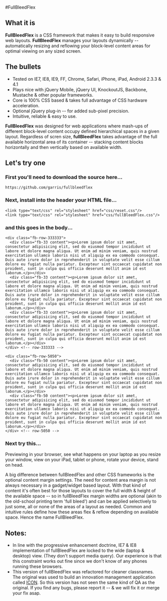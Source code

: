 #FullBleedFlex 

## What it is

**FullBleedFlex** is a CSS framework that makes it easy to build responsive web layouts.  **FullBleedFlex** manages your layouts dynamically -- automatically resizing and reflowing your block-level content areas for optimal viewing on any sized screen.

## The bullets

* Tested on IE7, IE8, IE9, FF, Chrome, Safari, iPhone, iPad, Android 2.3.3 & 4.1
* Plays nice with jQuery Mobile, jQuery UI, KnockoutJS, Backbone, Mustache & other popular frameworks.
* Core is 100% CSS based & takes full advantage of CSS hardware acceleration.
* Optional jQuery plug-in -- for added sub-pixel precision.
* Intuitive, reliable & easy to use.

**FullBleedFlex** was designed for web applications where mash-ups of different block-level content occupy defined hierarchical spaces in a given layout.  Regardless of scren size, **fullBleedFlex** takes advantage of the full available horizontal area of its container -- stacking content blocks horizontally and then vertically based on available width.

## Let's try one

### First you'll need to download the source here...

    https://github.com/garris/fullbleedflex

### Next, install into the header your HTML file...

    <link type="text/css" rel="stylesheet" href="css/reset.css"/>
    <link type="text/css" rel="stylesheet" href="css/fullBleedFlex.css"/>


### and this goes in the body...

    <div class="fb-row-333333">
      <div class="fb-33 content"><p>Lorem ipsum dolor sit amet, consectetur adipisicing elit, sed do eiusmod tempor incididunt ut labore et dolore magna aliqua. Ut enim ad minim veniam, quis nostrud exercitation ullamco laboris nisi ut aliquip ex ea commodo consequat. Duis aute irure dolor in reprehenderit in voluptate velit esse cillum dolore eu fugiat nulla pariatur. Excepteur sint occaecat cupidatat non proident, sunt in culpa qui officia deserunt mollit anim id est laborum.</p></div>
      <div class="fb-33 content"><p>Lorem ipsum dolor sit amet, consectetur adipisicing elit, sed do eiusmod tempor incididunt ut labore et dolore magna aliqua. Ut enim ad minim veniam, quis nostrud exercitation ullamco laboris nisi ut aliquip ex ea commodo consequat. Duis aute irure dolor in reprehenderit in voluptate velit esse cillum dolore eu fugiat nulla pariatur. Excepteur sint occaecat cupidatat non proident, sunt in culpa qui officia deserunt mollit anim id est laborum.</p></div>
      <div class="fb-33 content"><p>Lorem ipsum dolor sit amet, consectetur adipisicing elit, sed do eiusmod tempor incididunt ut labore et dolore magna aliqua. Ut enim ad minim veniam, quis nostrud exercitation ullamco laboris nisi ut aliquip ex ea commodo consequat. Duis aute irure dolor in reprehenderit in voluptate velit esse cillum dolore eu fugiat nulla pariatur. Excepteur sint occaecat cupidatat non proident, sunt in culpa qui officia deserunt mollit anim id est laborum.</p></div>
    </div> <!-- row-333333 -->

    <div class="fb-row-5050">
      <div class="fb-50 content"><p>Lorem ipsum dolor sit amet, consectetur adipisicing elit, sed do eiusmod tempor incididunt ut labore et dolore magna aliqua. Ut enim ad minim veniam, quis nostrud exercitation ullamco laboris nisi ut aliquip ex ea commodo consequat. Duis aute irure dolor in reprehenderit in voluptate velit esse cillum dolore eu fugiat nulla pariatur. Excepteur sint occaecat cupidatat non proident, sunt in culpa qui officia deserunt mollit anim id est laborum.</p></div>
      <div class="fb-50 content"><p>Lorem ipsum dolor sit amet, consectetur adipisicing elit, sed do eiusmod tempor incididunt ut labore et dolore magna aliqua. Ut enim ad minim veniam, quis nostrud exercitation ullamco laboris nisi ut aliquip ex ea commodo consequat. Duis aute irure dolor in reprehenderit in voluptate velit esse cillum dolore eu fugiat nulla pariatur. Excepteur sint occaecat cupidatat non proident, sunt in culpa qui officia deserunt mollit anim id est laborum.</p></div>
    </div> <!-- row-5050 -->

### Next try this...   

Previewing in your browser, see what happens on your laptop as you resize your window, view on your iPad, tablet or phone, rotate your device, stand on head.

A big difference between fullBleedFlex and other CSS frameworks is the optional content margin settings.  The need for content area margin is not always necessary in a gadget/widget based layout. With that kind of content it's often best for those layouts to cover the full width & height of the available space -- so in fullBleedFlex margin widths are optional (akin to the old-school printing term 'full bleed') and can be applied selectively to just some, all or none of the areas of a layout as needed. Common and intuitive rules define how these areas flex & reflow depending on available space. Hence the name FullBleedFlex. 

## Notes:
* In line with the progressive enhancement doctrine, IE7 & IE8 implementation of fullBleedFlex are locked to the wide (laptop & desktop) view. (They don't support media query).  Our experience is that this constraint works out fine since we don't know of any phones running these browsers.
* This version of fullBleedFlex was refactored for cleaner classnames.  The original was used to build an innovation management application called [ICON](http://icon.spigit.com/ "icon.spigit.com").  So this version has not seen the same kind of QA as the original.  If you find any bugs, please report it -- & we will fix it or merge your fix asap.